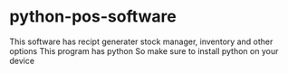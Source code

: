 # python-pos-software
This software has recipt generater stock  manager, inventory and other options
This program has python So make sure to install python on your device
